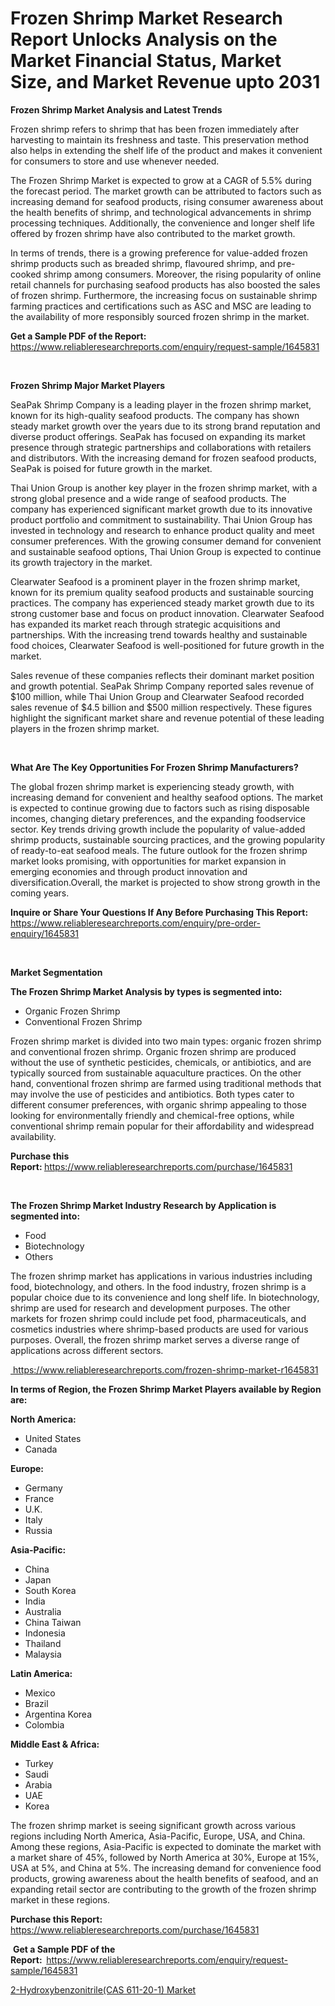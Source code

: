 <p><h1>Frozen Shrimp Market Research Report Unlocks Analysis on the Market Financial Status, Market Size, and Market Revenue upto 2031</h1></p><p><strong>Frozen Shrimp Market Analysis and Latest Trends</strong></p>
<p><p>Frozen shrimp refers to shrimp that has been frozen immediately after harvesting to maintain its freshness and taste. This preservation method also helps in extending the shelf life of the product and makes it convenient for consumers to store and use whenever needed.</p><p>The Frozen Shrimp Market is expected to grow at a CAGR of 5.5% during the forecast period. The market growth can be attributed to factors such as increasing demand for seafood products, rising consumer awareness about the health benefits of shrimp, and technological advancements in shrimp processing techniques. Additionally, the convenience and longer shelf life offered by frozen shrimp have also contributed to the market growth.</p><p>In terms of trends, there is a growing preference for value-added frozen shrimp products such as breaded shrimp, flavoured shrimp, and pre-cooked shrimp among consumers. Moreover, the rising popularity of online retail channels for purchasing seafood products has also boosted the sales of frozen shrimp. Furthermore, the increasing focus on sustainable shrimp farming practices and certifications such as ASC and MSC are leading to the availability of more responsibly sourced frozen shrimp in the market.</p></p>
<p><strong>Get a Sample PDF of the Report:&nbsp;</strong> <a href="https://www.reliableresearchreports.com/enquiry/request-sample/1645831">https://www.reliableresearchreports.com/enquiry/request-sample/1645831</a></p>
<p>&nbsp;</p>
<p><strong>Frozen Shrimp Major Market Players</strong></p>
<p><p>SeaPak Shrimp Company is a leading player in the frozen shrimp market, known for its high-quality seafood products. The company has shown steady market growth over the years due to its strong brand reputation and diverse product offerings. SeaPak has focused on expanding its market presence through strategic partnerships and collaborations with retailers and distributors. With the increasing demand for frozen seafood products, SeaPak is poised for future growth in the market.</p><p>Thai Union Group is another key player in the frozen shrimp market, with a strong global presence and a wide range of seafood products. The company has experienced significant market growth due to its innovative product portfolio and commitment to sustainability. Thai Union Group has invested in technology and research to enhance product quality and meet consumer preferences. With the growing consumer demand for convenient and sustainable seafood options, Thai Union Group is expected to continue its growth trajectory in the market.</p><p>Clearwater Seafood is a prominent player in the frozen shrimp market, known for its premium quality seafood products and sustainable sourcing practices. The company has experienced steady market growth due to its strong customer base and focus on product innovation. Clearwater Seafood has expanded its market reach through strategic acquisitions and partnerships. With the increasing trend towards healthy and sustainable food choices, Clearwater Seafood is well-positioned for future growth in the market.</p><p>Sales revenue of these companies reflects their dominant market position and growth potential. SeaPak Shrimp Company reported sales revenue of $100 million, while Thai Union Group and Clearwater Seafood recorded sales revenue of $4.5 billion and $500 million respectively. These figures highlight the significant market share and revenue potential of these leading players in the frozen shrimp market.</p></p>
<p>&nbsp;</p>
<p><strong>What Are The Key Opportunities For Frozen Shrimp Manufacturers?</strong></p>
<p><p>The global frozen shrimp market is experiencing steady growth, with increasing demand for convenient and healthy seafood options. The market is expected to continue growing due to factors such as rising disposable incomes, changing dietary preferences, and the expanding foodservice sector. Key trends driving growth include the popularity of value-added shrimp products, sustainable sourcing practices, and the growing popularity of ready-to-eat seafood meals. The future outlook for the frozen shrimp market looks promising, with opportunities for market expansion in emerging economies and through product innovation and diversification.Overall, the market is projected to show strong growth in the coming years.</p></p>
<p><strong>Inquire or Share Your Questions If Any Before Purchasing This Report:</strong> <a href="https://www.reliableresearchreports.com/enquiry/pre-order-enquiry/1645831">https://www.reliableresearchreports.com/enquiry/pre-order-enquiry/1645831</a></p>
<p>&nbsp;</p>
<p><strong>Market Segmentation</strong></p>
<p><strong>The Frozen Shrimp Market Analysis by types is segmented into:</strong></p>
<p><ul><li>Organic Frozen Shrimp</li><li>Conventional Frozen Shrimp</li></ul></p>
<p><p>Frozen shrimp market is divided into two main types: organic frozen shrimp and conventional frozen shrimp. Organic frozen shrimp are produced without the use of synthetic pesticides, chemicals, or antibiotics, and are typically sourced from sustainable aquaculture practices. On the other hand, conventional frozen shrimp are farmed using traditional methods that may involve the use of pesticides and antibiotics. Both types cater to different consumer preferences, with organic shrimp appealing to those looking for environmentally friendly and chemical-free options, while conventional shrimp remain popular for their affordability and widespread availability.</p></p>
<p><strong>Purchase this Report:&nbsp;</strong><a href="https://www.reliableresearchreports.com/purchase/1645831">https://www.reliableresearchreports.com/purchase/1645831</a></p>
<p>&nbsp;</p>
<p><strong>The Frozen Shrimp Market Industry Research by Application is segmented into:</strong></p>
<p><ul><li>Food</li><li>Biotechnology</li><li>Others</li></ul></p>
<p><p>The frozen shrimp market has applications in various industries including food, biotechnology, and others. In the food industry, frozen shrimp is a popular choice due to its convenience and long shelf life. In biotechnology, shrimp are used for research and development purposes. The other markets for frozen shrimp could include pet food, pharmaceuticals, and cosmetics industries where shrimp-based products are used for various purposes. Overall, the frozen shrimp market serves a diverse range of applications across different sectors.</p></p>
<p><a href="https://www.reliableresearchreports.com/frozen-shrimp-market-r1645831">&nbsp;https://www.reliableresearchreports.com/frozen-shrimp-market-r1645831</a></p>
<p><strong>In terms of Region, the Frozen Shrimp Market Players available by Region are:</strong></p>
<p>
    <p> <strong> North America: </strong>
        <ul>
            <li>United States</li>
            <li>Canada</li>
        </ul>
        </p> 
    <p> <strong> Europe: </strong>
        <ul>
            <li>Germany</li>
            <li>France</li>
            <li>U.K.</li>
            <li>Italy</li>
            <li>Russia</li>
        </ul>
        </p> 
    <p> <strong> Asia-Pacific: </strong>
        <ul>
            <li>China</li>
            <li>Japan</li>
            <li>South Korea</li>
            <li>India</li>
            <li>Australia</li>
            <li>China Taiwan</li>
            <li>Indonesia</li>
            <li>Thailand</li>
            <li>Malaysia</li>
        </ul>
        </p> 
    <p> <strong> Latin America: </strong>
        <ul>
            <li>Mexico</li>
            <li>Brazil</li>
            <li>Argentina Korea</li>
            <li>Colombia</li>
        </ul>
        </p> 
    <p> <strong> Middle East & Africa: </strong>
        <ul>
            <li>Turkey</li>
            <li>Saudi</li>
            <li>Arabia</li>
            <li>UAE</li>
            <li>Korea</li>
        </ul>
    </p>
    </p>
<p><p>The frozen shrimp market is seeing significant growth across various regions including North America, Asia-Pacific, Europe, USA, and China. Among these regions, Asia-Pacific is expected to dominate the market with a market share of 45%, followed by North America at 30%, Europe at 15%, USA at 5%, and China at 5%. The increasing demand for convenience food products, growing awareness about the health benefits of seafood, and an expanding retail sector are contributing to the growth of the frozen shrimp market in these regions.</p></p>
<p><strong>Purchase this Report: </strong><a href="https://www.reliableresearchreports.com/purchase/1645831">https://www.reliableresearchreports.com/purchase/1645831</a></p>
<p>&nbsp;<strong>Get a Sample PDF of the Report:&nbsp;&nbsp;</strong><a href="https://www.reliableresearchreports.com/enquiry/request-sample/1645831">https://www.reliableresearchreports.com/enquiry/request-sample/1645831</a></p>
<p><strong></strong></p>
<p><p><a href="https://issuu.com/reportprime-2/docs/2-hydroxybenzonitrilecas-611-20-1-market-size-2030">2-Hydroxybenzonitrile(CAS 611-20-1) Market</a></p></p>